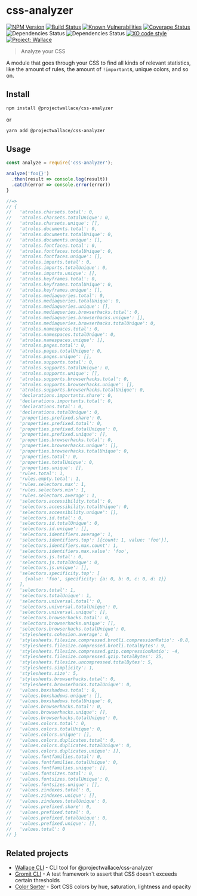 # css-analyzer

[![NPM Version](https://img.shields.io/npm/v/@projectwallace/css-analyzer.svg)](https://www.npmjs.com/package/@projectwallace/css-analyzer)
[![Build Status](https://travis-ci.org/projectwallace/css-analyzer.svg?branch=master)](https://travis-ci.org/projectwallace/css-analyzer)
[![Known Vulnerabilities](https://snyk.io/test/github/projectwallace/css-analyzer/badge.svg)](https://snyk.io/test/github/projectwallace/css-analyzer)
[![Coverage Status](https://coveralls.io/repos/github/projectwallace/css-analyzer/badge.svg?branch=master)](https://coveralls.io/github/projectwallace/css-analyzer?branch=master)
![Dependencies Status](https://img.shields.io/david/projectwallace/css-analyzer.svg)
![Dependencies Status](https://img.shields.io/david/dev/projectwallace/css-analyzer.svg)
[![XO code style](https://img.shields.io/badge/code_style-XO-5ed9c7.svg)](https://github.com/sindresorhus/xo)
[![Project: Wallace](https://img.shields.io/badge/Project-Wallace-29c87d.svg)](https://www.projectwallace.com/oss)

> Analyze your CSS

A module that goes through your CSS to find all kinds of relevant statistics,
like the amount of rules, the amount of `!important`s, unique colors, and so on.

## Install

```sh
npm install @projectwallace/css-analyzer
```

or

```sh
yarn add @projectwallace/css-analyzer
```

## Usage

```js
const analyze = require('css-analyzer');

analyze('foo{}')
  .then(result => console.log(result))
  .catch(error => console.error(error))
}

//=>
// {
//   'atrules.charsets.total': 0,
//   'atrules.charsets.totalUnique': 0,
//   'atrules.charsets.unique': [],
//   'atrules.documents.total': 0,
//   'atrules.documents.totalUnique': 0,
//   'atrules.documents.unique': [],
//   'atrules.fontfaces.total': 0,
//   'atrules.fontfaces.totalUnique': 0,
//   'atrules.fontfaces.unique': [],
//   'atrules.imports.total': 0,
//   'atrules.imports.totalUnique': 0,
//   'atrules.imports.unique': [],
//   'atrules.keyframes.total': 0,
//   'atrules.keyframes.totalUnique': 0,
//   'atrules.keyframes.unique': [],
//   'atrules.mediaqueries.total': 0,
//   'atrules.mediaqueries.totalUnique': 0,
//   'atrules.mediaqueries.unique': [],
//   'atrules.mediaqueries.browserhacks.total': 0,
//   'atrules.mediaqueries.browserhacks.unique': [],
//   'atrules.mediaqueries.browserhacks.totalUnique': 0,
//   'atrules.namespaces.total': 0,
//   'atrules.namespaces.totalUnique': 0,
//   'atrules.namespaces.unique': [],
//   'atrules.pages.total': 0,
//   'atrules.pages.totalUnique': 0,
//   'atrules.pages.unique': [],
//   'atrules.supports.total': 0,
//   'atrules.supports.totalUnique': 0,
//   'atrules.supports.unique': [],
//   'atrules.supports.browserhacks.total': 0,
//   'atrules.supports.browserhacks.unique': [],
//   'atrules.supports.browserhacks.totalUnique': 0,
//   'declarations.importants.share': 0,
//   'declarations.importants.total': 0,
//   'declarations.total': 0,
//   'declarations.totalUnique': 0,
//   'properties.prefixed.share': 0,
//   'properties.prefixed.total': 0,
//   'properties.prefixed.totalUnique': 0,
//   'properties.prefixed.unique': [],
//   'properties.browserhacks.total': 0,
//   'properties.browserhacks.unique': [],
//   'properties.browserhacks.totalUnique': 0,
//   'properties.total': 0,
//   'properties.totalUnique': 0,
//   'properties.unique': [],
//   'rules.total': 1,
//   'rules.empty.total': 1,
//   'rules.selectors.max': 1,
//   'rules.selectors.min': 1,
//   'rules.selectors.average': 1,
//   'selectors.accessibility.total': 0,
//   'selectors.accessibility.totalUnique': 0,
//   'selectors.accessibility.unique': [],
//   'selectors.id.total': 0,
//   'selectors.id.totalUnique': 0,
//   'selectors.id.unique': [],
//   'selectors.identifiers.average': 1,
//   'selectors.identifiers.top': [{count: 1, value: 'foo'}],
//   'selectors.identifiers.max.count': 1,
//   'selectors.identifiers.max.value': 'foo',
//   'selectors.js.total': 0,
//   'selectors.js.totalUnique': 0,
//   'selectors.js.unique': [],
//   'selectors.specificity.top': [
//     {value: 'foo', specificity: {a: 0, b: 0, c: 0, d: 1}}
//   ],
//   'selectors.total': 1,
//   'selectors.totalUnique': 1,
//   'selectors.universal.total': 0,
//   'selectors.universal.totalUnique': 0,
//   'selectors.universal.unique': [],
//   'selectors.browserhacks.total': 0,
//   'selectors.browserhacks.unique': [],
//   'selectors.browserhacks.totalUnique': 0,
//   'stylesheets.cohesion.average': 0,
//   'stylesheets.filesize.compressed.brotli.compressionRatio': -0.8,
//   'stylesheets.filesize.compressed.brotli.totalBytes': 9,
//   'stylesheets.filesize.compressed.gzip.compressionRatio': -4,
//   'stylesheets.filesize.compressed.gzip.totalBytes': 25,
//   'stylesheets.filesize.uncompressed.totalBytes': 5,
//   'stylesheets.simplicity': 1,
//   'stylesheets.size': 5,
//   'stylesheets.browserhacks.total': 0,
//   'stylesheets.browserhacks.totalUnique': 0,
//   'values.boxshadows.total': 0,
//   'values.boxshadows.unique': [],
//   'values.boxshadows.totalUnique': 0,
//   'values.browserhacks.total': 0,
//   'values.browserhacks.unique': [],
//   'values.browserhacks.totalUnique': 0,
//   'values.colors.total': 0,
//   'values.colors.totalUnique': 0,
//   'values.colors.unique': [],
//   'values.colors.duplicates.total': 0,
//   'values.colors.duplicates.totalUnique': 0,
//   'values.colors.duplicates.unique': [],
//   'values.fontfamilies.total': 0,
//   'values.fontfamilies.totalUnique': 0,
//   'values.fontfamilies.unique': [],
//   'values.fontsizes.total': 0,
//   'values.fontsizes.totalUnique': 0,
//   'values.fontsizes.unique': [],
//   'values.zindexes.total': 0,
//   'values.zindexes.unique': [],
//   'values.zindexes.totalUnique': 0,
//   'values.prefixed.share': 0,
//   'values.prefixed.total': 0,
//   'values.prefixed.totalUnique': 0,
//   'values.prefixed.unique': [],
//   'values.total': 0
// }
```

## Related projects

- [Wallace CLI](https://github.com/bartveneman/wallace-cli) - CLI tool for
  @projectwallace/css-analyzer
- [Gromit CLI](https://github.com/bartveneman/gromit-cli) - A test framework to assert
  that CSS doesn't exceeds certain thresholds
- [Color Sorter](https://github.com/bartveneman/color-sorter) - Sort CSS colors
  by hue, saturation, lightness and opacity
